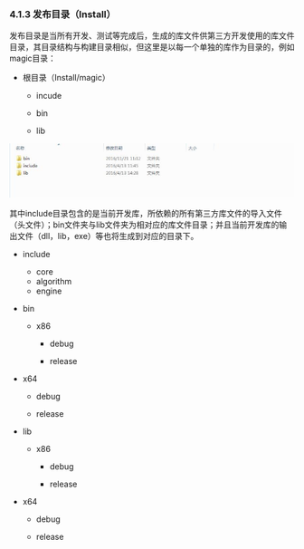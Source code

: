 ### 4.1.3 发布目录（Install）

发布目录是当所有开发、测试等完成后，生成的库文件供第三方开发使用的库文件目录，其目录结构与构建目录相似，但这里是以每一个单独的库作为目录的，例如magic目录：

* 根目录（Install\/magic）

  * incude

  * bin

  * lib


![](/assets/build_root.jpg)

其中include目录包含的是当前开发库，所依赖的所有第三方库文件的导入文件（头文件）；bin文件夹与lib文件夹为相对应的库文件目录；并且当前开发库的输出文件（dll，lib，exe）等也将生成到对应的目录下。

* include
  * core
  * algorithm
  * engine


* bin

  * x86

    * debug

    * release




* x64

  * debug

  * release



* lib

  * x86

    * debug

    * release




* x64

  * debug

  * release



